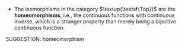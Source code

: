 -  The isomorphisms in the category $\textup{\textsf{Top}}$ are the **homeomorphisms**, i.e., the continuous functions with continuous inverse, which is a stronger property than merely being a bijective continuous function.

SUGGESTION: homeomorphism